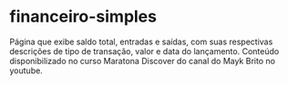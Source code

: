 # financeiro-simples
 Página que exibe saldo total, entradas e saídas, com suas respectivas descrições de tipo de transação, valor e data do lançamento. 
 Conteúdo disponibilizado no curso Maratona Discover do canal do Mayk Brito no youtube.
